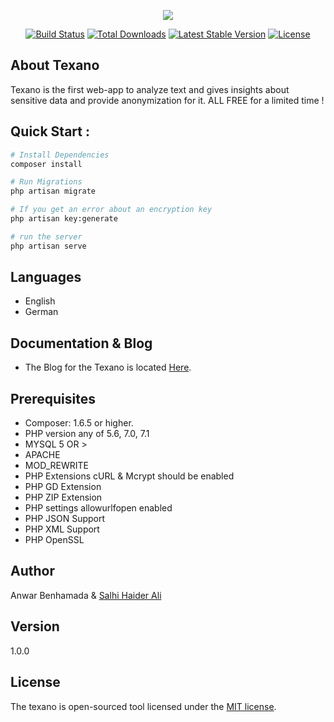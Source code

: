 <p align="center"><img src="http://texano.gh-sh-tech.com/img/logo_new.png"></p>

<p align="center">
<a href="https://travis-ci.org/laravel/framework"><img src="https://travis-ci.org/laravel/framework.svg" alt="Build Status"></a>
<a href="https://packagist.org/packages/laravel/framework"><img src="https://poser.pugx.org/laravel/framework/d/total.svg" alt="Total Downloads"></a>
<a href="https://packagist.org/packages/laravel/framework"><img src="https://poser.pugx.org/laravel/framework/v/stable.svg" alt="Latest Stable Version"></a>
<a href="https://packagist.org/packages/laravel/framework"><img src="https://poser.pugx.org/laravel/framework/license.svg" alt="License"></a>
</p>

## About Texano

Texano is the first web-app to analyze text and gives insights about sensitive data and provide anonymization for it. ALL FREE for a limited time !


## Quick Start :

``` bash
# Install Dependencies
composer install

# Run Migrations
php artisan migrate

# If you get an error about an encryption key
php artisan key:generate

# run the server 
php artisan serve

``````


## Languages
* English
* German


## Documentation & Blog

*  The Blog for the Texano is located [Here](https://blog.texano.com).

## Prerequisites
* Composer: 1.6.5 or higher.
* PHP version any of 5.6, 7.0, 7.1
* MYSQL 5 OR >
* APACHE
* MOD_REWRITE
* PHP Extensions cURL & Mcrypt should be enabled
* PHP GD Extension
* PHP ZIP Extension
* PHP settings allowurlfopen enabled
* PHP JSON Support
* PHP XML Support
* PHP OpenSSL


## Author
Anwar Benhamada & [Salhi Haider Ali](https://www.linkedin.com/in/haider-ali-salhi-632099178/)

## Version

1.0.0

## License

The texano is open-sourced tool licensed under the [MIT license](https://opensource.org/licenses/MIT).
